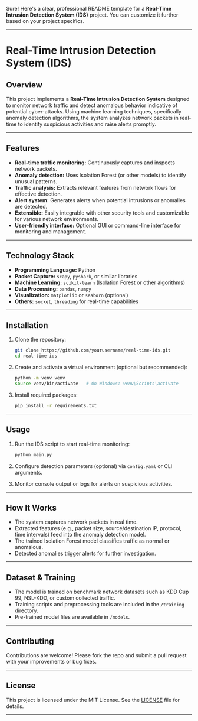 Sure! Here's a clear, professional README template for a **Real-Time Intrusion Detection System (IDS)** project. You can customize it further based on your project specifics.

---

# Real-Time Intrusion Detection System (IDS)

## Overview

This project implements a **Real-Time Intrusion Detection System** designed to monitor network traffic and detect anomalous behavior indicative of potential cyber-attacks. Using machine learning techniques, specifically anomaly detection algorithms, the system analyzes network packets in real-time to identify suspicious activities and raise alerts promptly.

---

## Features

* **Real-time traffic monitoring:** Continuously captures and inspects network packets.
* **Anomaly detection:** Uses Isolation Forest (or other models) to identify unusual patterns.
* **Traffic analysis:** Extracts relevant features from network flows for effective detection.
* **Alert system:** Generates alerts when potential intrusions or anomalies are detected.
* **Extensible:** Easily integrable with other security tools and customizable for various network environments.
* **User-friendly interface:** Optional GUI or command-line interface for monitoring and management.

---

## Technology Stack

* **Programming Language:** Python
* **Packet Capture:** `scapy`, `pyshark`, or similar libraries
* **Machine Learning:** `scikit-learn` (Isolation Forest or other algorithms)
* **Data Processing:** `pandas`, `numpy`
* **Visualization:** `matplotlib` or `seaborn` (optional)
* **Others:** `socket`, `threading` for real-time capabilities

---

## Installation

1. Clone the repository:

   ```bash
   git clone https://github.com/yourusername/real-time-ids.git
   cd real-time-ids
   ```

2. Create and activate a virtual environment (optional but recommended):

   ```bash
   python -m venv venv
   source venv/bin/activate   # On Windows: venv\Scripts\activate
   ```

3. Install required packages:

   ```bash
   pip install -r requirements.txt
   ```

---

## Usage

1. Run the IDS script to start real-time monitoring:

   ```bash
   python main.py
   ```

2. Configure detection parameters (optional) via `config.yaml` or CLI arguments.

3. Monitor console output or logs for alerts on suspicious activities.

---

## How It Works

* The system captures network packets in real time.
* Extracted features (e.g., packet size, source/destination IP, protocol, time intervals) feed into the anomaly detection model.
* The trained Isolation Forest model classifies traffic as normal or anomalous.
* Detected anomalies trigger alerts for further investigation.

---

## Dataset & Training

* The model is trained on benchmark network datasets such as KDD Cup 99, NSL-KDD, or custom collected traffic.
* Training scripts and preprocessing tools are included in the `/training` directory.
* Pre-trained model files are available in `/models`.

---

## Contributing

Contributions are welcome! Please fork the repo and submit a pull request with your improvements or bug fixes.

---

## License

This project is licensed under the MIT License. See the [LICENSE](LICENSE) file for details.

---
